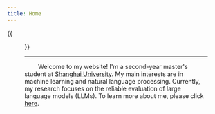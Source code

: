 ```yaml
---
title: Home
---
```


{{<figure src="https://zhgyqc.oss-cn-hangzhou.aliyuncs.com/my_photo.jpg" title="Stay hungry, stay foolish." width="200">}}

------

<p>
    &nbsp;&nbsp;&nbsp;&nbsp;&nbsp;&nbsp;&nbsp;&nbsp;Welcome to my website! I'm a second-year master's student at <a href="https://www.shu.edu.cn/">Shanghai University</a>. My main interests are in machine learning and natural language processing. Currently, my research focuses on the reliable evaluation of large language models (LLMs). To learn more about me, please click <a href="/en/about/">here</a>.
</p>
